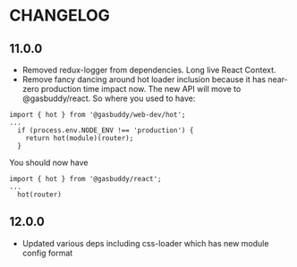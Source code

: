 CHANGELOG
=========

11.0.0
------
* Removed redux-logger from dependencies. Long live React Context.
* Remove fancy dancing around hot loader inclusion because it has near-zero production
time impact now. The new API will move to @gasbuddy/react. So where you used to have:

```
import { hot } from '@gasbuddy/web-dev/hot';
...
  if (process.env.NODE_ENV !== 'production') {
    return hot(module)(router);
  }
```

You should now have

```
import { hot } from '@gasbuddy/react';
...
  hot(router)
```

12.0.0
------
* Updated various deps including css-loader which has new module config format